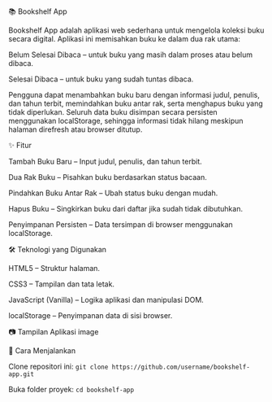 📚 Bookshelf App

Bookshelf App adalah aplikasi web sederhana untuk mengelola koleksi buku secara digital. Aplikasi ini memisahkan buku ke dalam dua rak utama:

Belum Selesai Dibaca – untuk buku yang masih dalam proses atau belum dibaca.

Selesai Dibaca – untuk buku yang sudah tuntas dibaca.

Pengguna dapat menambahkan buku baru dengan informasi judul, penulis, dan tahun terbit, memindahkan buku antar rak, serta menghapus buku yang tidak diperlukan. Seluruh data buku disimpan secara persisten menggunakan localStorage, sehingga informasi tidak hilang meskipun halaman direfresh atau browser ditutup.

✨ Fitur

Tambah Buku Baru – Input judul, penulis, dan tahun terbit.

Dua Rak Buku – Pisahkan buku berdasarkan status bacaan.

Pindahkan Buku Antar Rak – Ubah status buku dengan mudah.

Hapus Buku – Singkirkan buku dari daftar jika sudah tidak dibutuhkan.

Penyimpanan Persisten – Data tersimpan di browser menggunakan localStorage.

🛠 Teknologi yang Digunakan

HTML5 – Struktur halaman.

CSS3 – Tampilan dan tata letak.

JavaScript (Vanilla) – Logika aplikasi dan manipulasi DOM.

localStorage – Penyimpanan data di sisi browser.

📷 Tampilan Aplikasi image

🚀 Cara Menjalankan

Clone repositori ini:
`git clone https://github.com/username/bookshelf-app.git`

Buka folder proyek:
`cd bookshelf-app`
